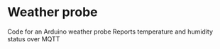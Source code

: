 # Weather probe

Code for an Arduino weather probe
Reports temperature and humidity status over MQTT
